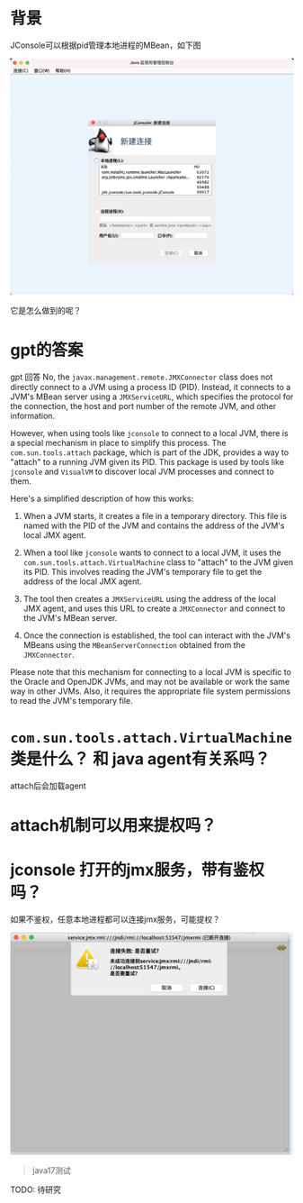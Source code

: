 # 背景

JConsole可以根据pid管理本地进程的MBean，如下图

![](images/2.jpg)

它是怎么做到的呢？

# gpt的答案
gpt 回答
No, the `javax.management.remote.JMXConnector` class does not directly connect to a JVM using a process ID (PID). Instead, it connects to a JVM's MBean server using a `JMXServiceURL`, which specifies the protocol for the connection, the host and port number of the remote JVM, and other information.

However, when using tools like `jconsole` to connect to a local JVM, there is a special mechanism in place to simplify this process. The `com.sun.tools.attach` package, which is part of the JDK, provides a way to "attach" to a running JVM given its PID. This package is used by tools like `jconsole` and `VisualVM` to discover local JVM processes and connect to them.

Here's a simplified description of how this works:

1. When a JVM starts, it creates a file in a temporary directory. This file is named with the PID of the JVM and contains the address of the JVM's local JMX agent.

2. When a tool like `jconsole` wants to connect to a local JVM, it uses the `com.sun.tools.attach.VirtualMachine` class to "attach" to the JVM given its PID. This involves reading the JVM's temporary file to get the address of the local JMX agent.

3. The tool then creates a `JMXServiceURL` using the address of the local JMX agent, and uses this URL to create a `JMXConnector` and connect to the JVM's MBean server.

4. Once the connection is established, the tool can interact with the JVM's MBeans using the `MBeanServerConnection` obtained from the `JMXConnector`.

Please note that this mechanism for connecting to a local JVM is specific to the Oracle and OpenJDK JVMs, and may not be available or work the same way in other JVMs. Also, it requires the appropriate file system permissions to read the JVM's temporary file.

# `com.sun.tools.attach.VirtualMachine` 类是什么？ 和 java agent有关系吗？

attach后会加载agent

# attach机制可以用来提权吗？

# jconsole 打开的jmx服务，带有鉴权吗？

如果不鉴权，任意本地进程都可以连接jmx服务，可能提权？

![](java/研究/images/3.jpg)

> java17测试

TODO: 待研究